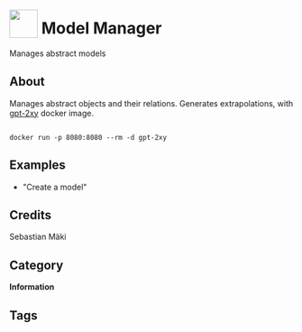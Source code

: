 # <img src="https://raw.githack.com/FortAwesome/Font-Awesome/master/svgs/solid/robot.svg" card_color="#22A7F0" width="50" height="50" style="vertical-align:bottom"/> Model Manager
Manages abstract models

## About
Manages abstract objects and their relations. Generates extrapolations, with [gpt-2xy](https://github.com/NaxAlpha/gpt-2xy.git) docker image.

```

docker run -p 8080:8080 --rm -d gpt-2xy

```

## Examples
* "Create a model"

## Credits
Sebastian Mäki

## Category
**Information**

## Tags
